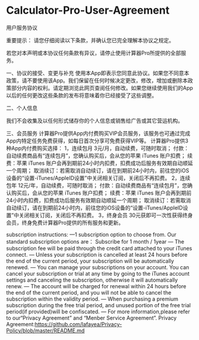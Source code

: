 # Calculator-Pro-User-Agreement
用户服务协议

重要提示：
请您仔细阅读以下条款，并确认您已完全理解本协议之规定。

若您对本声明或本协议任何条款有异议，请停止使用计算器Pro所提供的全部服务。

一、协议的接受、变更与补充
使用本App即表示您同意此协议。如果您不同意本政策，请不要使用该App。我们保留在任何时候决定更改，修改，增加或删除本政策部分内容的权利。请定期浏览此网页查阅任何修改。如果您继续使用我们的App以后的任何更改这些条款的发布将意味着你已经接受了这些调整。


二、个人信息

我们不会收集及以任何形式储存你的个人信息或销售给广告或其它营运机构。  

三、会员服务
计算器Pro提供App内付费购买VIP会员服务，该服务也可通过完成App内特定任务免费获得，如每日首次分享可免费获得VIP等。
计算器Pro提供3种App内付费购买选择：
1，连续包月
3元/月，自动续费，可随时取消；
付款：自动续费商品有“连续包月”，您确认购买后，会从您的苹果 iTunes 账户扣费；
续费：苹果 iTunes 账户会再到期前24小时内扣费，扣费成功后服务有效期自动顺延一个周期；
取消续订：若需取消自动续订，请在到期前24小时内，前往您的iOS设备的“设置-iTunes/AppleID设置”中关闭相关订阅，关闭后不再扣费。
2，连续包年
12元/年，自动续费，可随时取消；
付款：自动续费商品有“连续包月”，您确认购买后，会从您的苹果 iTunes 账户扣费；
续费：苹果 iTunes 账户会再到期前24小时内扣费，扣费成功后服务有效期自动顺延一个周期；
取消续订：若需取消自动续订，请在到期前24小时内，前往您的iOS设备的“设置-iTunes/AppleID设置”中关闭相关订阅，关闭后不再扣费。
3，终身会员
30元获即可一次性获得终身会员，终身免费计算器Pro提供的所有服务和更新。

subscription instructions:
—1 subscription option to choose from. Our standard subscription options are：
Subscribe for 1 month / 1year
— The subscription fee will be paid through the credit card attached to your iTunes connect.
— Unless your subscription is cancelled at least 24 hours before the end of the current period, your subscription will be automatically renewed.
— You can manage your subscriptions on your account. You can cancel your subscription or trial at any time by going to the iTunes account settings and canceling the subscription, otherwise it will automatically renew.
— The account will be charged for renewal within 24 hours before the end of the current period, and you will not be able to cancel the subscription within the validity period.
— When purchasing a premium subscription during the free trial period, and unused portion of the free trial period(if provided)will be confiscated.
— For more information,please refer to our“Privacy Agreement” and “Menber Service Agreement”.
Privacy Agreement:https://github.com/lafayea/Privacy-Policy/blob/master/README.md
